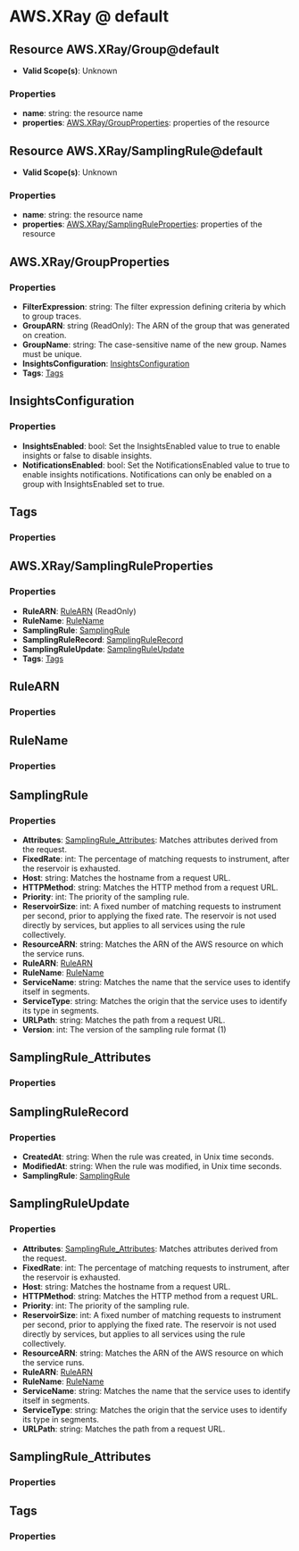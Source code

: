 # AWS.XRay @ default

## Resource AWS.XRay/Group@default
* **Valid Scope(s)**: Unknown
### Properties
* **name**: string: the resource name
* **properties**: [AWS.XRay/GroupProperties](#awsxraygroupproperties): properties of the resource

## Resource AWS.XRay/SamplingRule@default
* **Valid Scope(s)**: Unknown
### Properties
* **name**: string: the resource name
* **properties**: [AWS.XRay/SamplingRuleProperties](#awsxraysamplingruleproperties): properties of the resource

## AWS.XRay/GroupProperties
### Properties
* **FilterExpression**: string: The filter expression defining criteria by which to group traces.
* **GroupARN**: string (ReadOnly): The ARN of the group that was generated on creation.
* **GroupName**: string: The case-sensitive name of the new group. Names must be unique.
* **InsightsConfiguration**: [InsightsConfiguration](#insightsconfiguration)
* **Tags**: [Tags](#tags)

## InsightsConfiguration
### Properties
* **InsightsEnabled**: bool: Set the InsightsEnabled value to true to enable insights or false to disable insights.
* **NotificationsEnabled**: bool: Set the NotificationsEnabled value to true to enable insights notifications. Notifications can only be enabled on a group with InsightsEnabled set to true.

## Tags
### Properties

## AWS.XRay/SamplingRuleProperties
### Properties
* **RuleARN**: [RuleARN](#rulearn) (ReadOnly)
* **RuleName**: [RuleName](#rulename)
* **SamplingRule**: [SamplingRule](#samplingrule)
* **SamplingRuleRecord**: [SamplingRuleRecord](#samplingrulerecord)
* **SamplingRuleUpdate**: [SamplingRuleUpdate](#samplingruleupdate)
* **Tags**: [Tags](#tags)

## RuleARN
### Properties

## RuleName
### Properties

## SamplingRule
### Properties
* **Attributes**: [SamplingRule_Attributes](#samplingruleattributes): Matches attributes derived from the request.
* **FixedRate**: int: The percentage of matching requests to instrument, after the reservoir is exhausted.
* **Host**: string: Matches the hostname from a request URL.
* **HTTPMethod**: string: Matches the HTTP method from a request URL.
* **Priority**: int: The priority of the sampling rule.
* **ReservoirSize**: int: A fixed number of matching requests to instrument per second, prior to applying the fixed rate. The reservoir is not used directly by services, but applies to all services using the rule collectively.
* **ResourceARN**: string: Matches the ARN of the AWS resource on which the service runs.
* **RuleARN**: [RuleARN](#rulearn)
* **RuleName**: [RuleName](#rulename)
* **ServiceName**: string: Matches the name that the service uses to identify itself in segments.
* **ServiceType**: string: Matches the origin that the service uses to identify its type in segments.
* **URLPath**: string: Matches the path from a request URL.
* **Version**: int: The version of the sampling rule format (1)

## SamplingRule_Attributes
### Properties

## SamplingRuleRecord
### Properties
* **CreatedAt**: string: When the rule was created, in Unix time seconds.
* **ModifiedAt**: string: When the rule was modified, in Unix time seconds.
* **SamplingRule**: [SamplingRule](#samplingrule)

## SamplingRuleUpdate
### Properties
* **Attributes**: [SamplingRule_Attributes](#samplingruleattributes): Matches attributes derived from the request.
* **FixedRate**: int: The percentage of matching requests to instrument, after the reservoir is exhausted.
* **Host**: string: Matches the hostname from a request URL.
* **HTTPMethod**: string: Matches the HTTP method from a request URL.
* **Priority**: int: The priority of the sampling rule.
* **ReservoirSize**: int: A fixed number of matching requests to instrument per second, prior to applying the fixed rate. The reservoir is not used directly by services, but applies to all services using the rule collectively.
* **ResourceARN**: string: Matches the ARN of the AWS resource on which the service runs.
* **RuleARN**: [RuleARN](#rulearn)
* **RuleName**: [RuleName](#rulename)
* **ServiceName**: string: Matches the name that the service uses to identify itself in segments.
* **ServiceType**: string: Matches the origin that the service uses to identify its type in segments.
* **URLPath**: string: Matches the path from a request URL.

## SamplingRule_Attributes
### Properties

## Tags
### Properties

